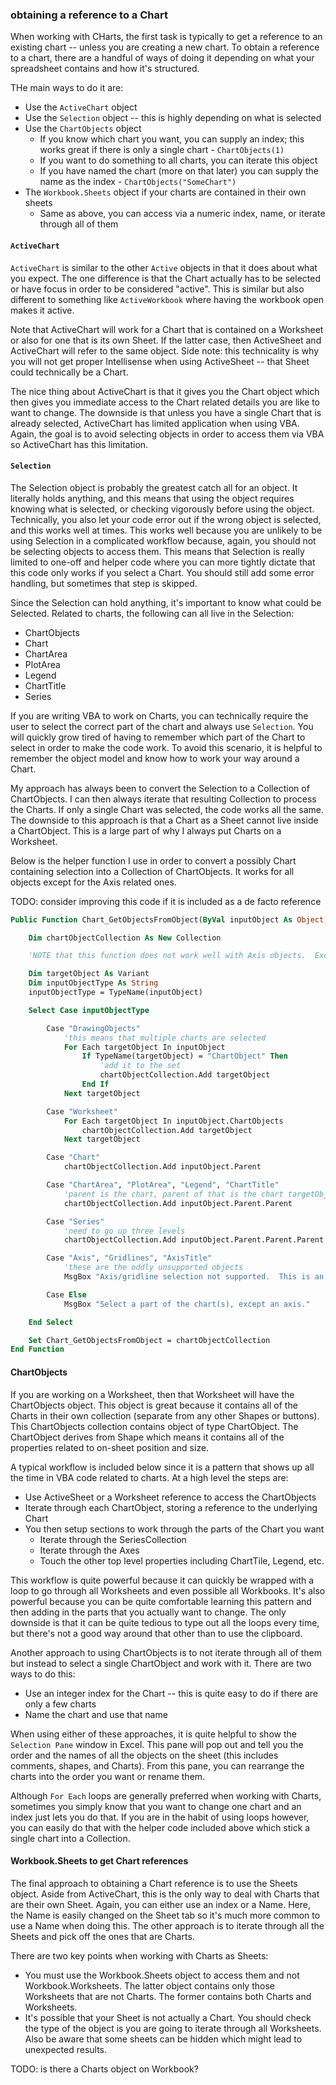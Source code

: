 ### obtaining a reference to a Chart

When working with CHarts, the first task is typically to get a reference to an existing chart -- unless you are creating a new chart. To obtain a reference to a chart, there are a handful of ways of doing it depending on what your spreadsheet contains and how it's structured.

THe main ways to do it are:

- Use the `ActiveChart` object
- Use the `Selection` object -- this is highly depending on what is selected
- Use the `ChartObjects` object
  - If you know which chart you want, you can supply an index; this works great if there is only a single chart - `ChartObjects(1)`
  - If you want to do something to all charts, you can iterate this object
  - If you have named the chart (more on that later) you can supply the name as the index - `ChartObjects("SomeChart")`
- The `Workbook.Sheets` object if your charts are contained in their own sheets
  - Same as above, you can access via a numeric index, name, or iterate through all of them

#### `ActiveChart`

`ActiveChart` is similar to the other `Active` objects in that it does about what you expect. The one difference is that the Chart actually has to be selected or have focus in order to be considered "active". This is similar but also different to something like `ActiveWorkbook` where having the workbook open makes it active.

Note that ActiveChart will work for a Chart that is contained on a Worksheet or also for one that is its own Sheet. If the latter case, then ActiveSheet and ActiveChart will refer to the same object. Side note: this technicality is why you will not get proper Intellisense when using ActiveSheet -- that Sheet could technically be a Chart.

The nice thing about ActiveChart is that it gives you the Chart object which then gives you immediate access to the Chart related details you are like to want to change. The downside is that unless you have a single Chart that is already selected, ActiveChart has limited application when using VBA. Again, the goal is to avoid selecting objects in order to access them via VBA so ActiveChart has this limitation.

#### `Selection`

The Selection object is probably the greatest catch all for an object. It literally holds anything, and this means that using the object requires knowing what is selected, or checking vigorously before using the object. Technically, you also let your code error out if the wrong object is selected, and this works well at times. This works well because you are unlikely to be using Selection in a complicated workflow because, again, you should not be selecting objects to access them. This means that Selection is really limited to one-off and helper code where you can more tightly dictate that this code only works if you select a Chart. You should still add some error handling, but sometimes that step is skipped.

Since the Selection can hold anything, it's important to know what could be Selected. Related to charts, the following can all live in the Selection:

- ChartObjects
- Chart
- ChartArea
- PlotArea
- Legend
- ChartTitle
- Series

If you are writing VBA to work on Charts, you can technically require the user to select the correct part of the chart and always use `Selection`. You will quickly grow tired of having to remember which part of the Chart to select in order to make the code work. To avoid this scenario, it is helpful to remember the object model and know how to work your way around a Chart.

My approach has always been to convert the Selection to a Collection of ChartObjects. I can then always iterate that resulting Collection to process the Charts. If only a single Chart was selected, the code works all the same. The downside to this approach is that a Chart as a Sheet cannot live inside a ChartObject. This is a large part of why I always put Charts on a Worksheet.

Below is the helper function I use in order to convert a possibly Chart containing selection into a Collection of ChartObjects. It works for all objects except for the Axis related ones.

TODO: consider improving this code if it is included as a de facto reference

```vb
Public Function Chart_GetObjectsFromObject(ByVal inputObject As Object) As Variant

    Dim chartObjectCollection As New Collection

    'NOTE that this function does not work well with Axis objects.  Excel does not return the correct Parent for them.

    Dim targetObject As Variant
    Dim inputObjectType As String
    inputObjectType = TypeName(inputObject)

    Select Case inputObjectType

        Case "DrawingObjects"
            'this means that multiple charts are selected
            For Each targetObject In inputObject
                If TypeName(targetObject) = "ChartObject" Then
                    'add it to the set
                    chartObjectCollection.Add targetObject
                End If
            Next targetObject

        Case "Worksheet"
            For Each targetObject In inputObject.ChartObjects
                chartObjectCollection.Add targetObject
            Next targetObject

        Case "Chart"
            chartObjectCollection.Add inputObject.Parent

        Case "ChartArea", "PlotArea", "Legend", "ChartTitle"
            'parent is the chart, parent of that is the chart targetObject
            chartObjectCollection.Add inputObject.Parent.Parent

        Case "Series"
            'need to go up three levels
            chartObjectCollection.Add inputObject.Parent.Parent.Parent

        Case "Axis", "Gridlines", "AxisTitle"
            'these are the oddly unsupported objects
            MsgBox "Axis/gridline selection not supported.  This is an Excel bug.  Select another element on the chart(s)."

        Case Else
            MsgBox "Select a part of the chart(s), except an axis."

    End Select

    Set Chart_GetObjectsFromObject = chartObjectCollection
End Function
```

#### ChartObjects

If you are working on a Worksheet, then that Worksheet will have the ChartObjects object. This object is great because it contains all of the Charts in their own collection (separate from any other Shapes or buttons). This ChartObjects collection contains object of type ChartObject. The ChartObject derives from Shape which means it contains all of the properties related to on-sheet position and size.

A typical workflow is included below since it is a pattern that shows up all the time in VBA code related to charts. At a high level the steps are:

- Use ActiveSheet or a Worksheet reference to access the ChartObjects
- Iterate through each ChartObject, storing a reference to the underlying Chart
- You then setup sections to work through the parts of the Chart you want
  - Iterate through the SeriesCollection
  - Iterate through the Axes
  - Touch the other top level properties including ChartTile, Legend, etc.

This workflow is quite powerful because it can quickly be wrapped with a loop to go through all Worksheets and even possible all Workbooks. It's also powerful because you can be quite comfortable learning this pattern and then adding in the parts that you actually want to change. The only downside is that it can be quite tedious to type out all the loops every time, but there's not a good way around that other than to use the clipboard.

Another approach to using ChartObjects is to not iterate through all of them but instead to select a single ChartObject and work with it. There are two ways to do this:

- Use an integer index for the Chart -- this is quite easy to do if there are only a few charts
- Name the chart and use that name

When using either of these approaches, it is quite helpful to show the `Selection Pane` window in Excel. This pane will pop out and tell you the order and the names of all the objects on the sheet (this includes comments, shapes, and Charts). From this pane, you can rearrange the charts into the order you want or rename them.

Although `For Each` loops are generally preferred when working with Charts, sometimes you simply know that you want to change one chart and an index just lets you do that. If you are in the habit of using loops however, you can easily do that with the helper code included above which stick a single chart into a Collection.

#### Workbook.Sheets to get Chart references

The final approach to obtaining a Chart reference is to use the Sheets object. Aside from ActiveChart, this is the only way to deal with Charts that are their own Sheet. Again, you can either use an index or a Name. Here, the Name is easily changed on the Sheet tab so it's much more common to use a Name when doing this. The other approach is to iterate through all the Sheets and pick off the ones that are Charts.

There are two key points when working with Charts as Sheets:

- You must use the Workbook.Sheets object to access them and not Workbook.Worksheets. The latter object contains only those Worksheets that are not Charts. The former contains both Charts and Worksheets.
- It's possible that your Sheet is not actually a Chart. You should check the type of the object is you are going to iterate through all Worksheets. Also be aware that some sheets can be hidden which might lead to unexpected results.

TODO: is there a Charts object on Workbook?
